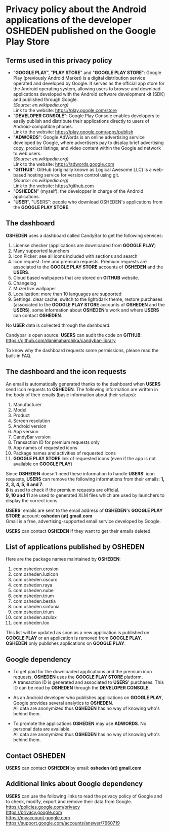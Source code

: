 # Privacy policy about the Android applications of the developer OSHEDEN published on the Google Play Store

## Terms used in this privacy policy
* "**GOOGLE PLAY**", "**PLAY STORE**" and "**GOOGLE PLAY STORE**": Google Play (previously Android Market) is a digital distribution service operated and developed by Google. It serves as the official app store for the Android operating system, allowing users to browse and download applications developed with the Android software development kit (SDK) and published through Google.  
*(Source: en.wikipedia.org)*  
Link to the website: https://play.google.com/store
* "**DEVELOPER CONSOLE**": Google Play Console enables developers to easily publish and distribute their applications directly to users of Android-compatible phones.  
Link to the website: https://play.google.com/apps/publish
* "**ADWORDS**": Google AdWords is an online advertising service developed by Google, where advertisers pay to display brief advertising copy, product listings, and video content within the Google ad network to web users.  
*(Source: en.wikipedia.org)*  
Link to the website: https://adwords.google.com
* "**GITHUB**": GitHub (originally known as Logical Awesome LLC) is a web-based hosting service for version control using git.  
*(Source: en.wikipedia.org)*  
Link to the website: https://github.com
* "**OSHEDEN**" (myself): the developper in charge of the Android applications.
* "**USER**", "USERS": people who download OSHEDEN's applications from the **GOOGLE PLAY STORE**.


## The dashboard
**OSHEDEN** uses a dashboard called CandyBar to get the following services:
1. License checker (applications are downloaded from **GOOGLE PLAY**)
2. Many supported launchers
3. Icon Picker: see all icons included with sections and search
4. Icon request: free and premium requests. Premium requests are associated to the **GOOGLE PLAY STORE** accounts of **OSHEDEN** and the **USERS**.
5. Cloud based wallpapers that are stored on **GITHUB** website.
6. Changelog
7. Muzei live wallpaper
8. Localization: more than 10 languages are supported
9. Settings: clear cache, switch to the light/dark theme, restore purchases (associated to the **GOOGLE PLAY STORE** accounts of **OSHEDEN** and the **USERS**), some information about **OSHEDEN**'s work and where **USERS** can contact **OSHEDEN**.

No **USER** data is collected through the dashboard.

Candybar is open source. **USERS** can audit the code on **GITHUB**: https://github.com/danimahardhika/candybar-library

To know why the dashboard requests some permissions, please read the built-in FAQ.

## The dashboard and the icon requests
An email is automatically generated thanks to the dashboard when **USERS** send icon requests to **OSHEDEN**.
The following information are written in the body of their emails (basic information about their setups):
1. Manufacturer
2. Model
3. Product
4. Screen resolution
5. Android version
6. App version
7. CandyBar version
8. Transaction ID for premium requests only
9. App names of requested icons
10. Package names and activities of requested icons
11. **GOOGLE PLAY STORE** link of requested icons (even if the app is not available on **GOOGLE PLAY**)

Since **OSHEDEN** doesn't need these information to handle **USERS**' icon requests, **USERS** can remove the following informations from their emails: **1, 2, 3, 4, 5, 6 and 7**.  
**8** is used to check if the premium requests are official.  
**9, 10 and 11** are used to generated XLM files which are used by launchers to display the correct icons.

**USERS**' emails are sent to the email address of **OSHEDEN**'s **GOOGLE PLAY STORE** account: **osheden (at) gmail.com**  
Gmail is a free, advertising-supported email service developed by Google.

**USERS** can contact **OSHEDEN** if they want to get their emails deleted.

## List of applications published by **OSHEDEN**
Here are the package names maintained by **OSHEDEN**:
1. com.osheden.erosion
2. com.osheden.luzicon
3. com.osheden.oscuro
4. com.osheden.raya
5. com.osheden.nube
6. com.osheden.trium
7. com.osheden.bestia
8. com.osheden.sinfonia
9. com.osheden.trium
10. com.osheden.azulox
11. com.osheden.lox

This list will be updated as soon as a new application is published on **GOOGLE PLAY** or an application is removed from **GOOGLE PLAY**.  
**OSHEDEN** only publishes applications on **GOOGLE PLAY**.

## Google dependency
* To get paid for the downloaded applications and the premium icon requests, **OSHEDEN** uses the **GOOGLE PLAY STORE** platform.  
A transaction ID is generated and associated to **USERS**' purchases. This ID can be read by **OSHEDEN** through the **DEVELOPER CONSOLE**.

* As an Android developer who publishes applications on **GOOGLE PLAY**, Google provides several analytics to **OSHEDEN**.  
All data are anonymized thus **OSHEDEN** has no way of knowing who's behind them.

* To promote the applications **OSHEDEN** may use **ADWORDS**. No personal data are available.  
All data are anonymized thus **OSHEDEN** has no way of knowing who's behind them.

## Contact OSHEDEN
**USERS** can contact **OSHEDEN** by email: **osheden (at) gmail.com**

## Additional links about Google dependency
**USERS** can use the following links to read the privacy policy of Google and to check, modify, export and remove their data from Google.  
https://policies.google.com/privacy  
https://privacy.google.com  
https://myaccount.google.com  
https://support.google.com/accounts/answer/7660719  
